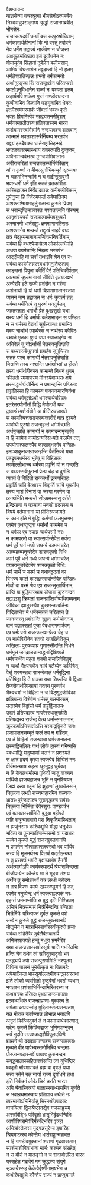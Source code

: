 वैशम्पायनः  
याज्ञसेन्या वचश्श्रुत्वा भीमसेनोऽत्यमर्षणः  
निश्वसन्नुपसङ्गम्य क्रुद्धो राजानमब्रवीत्  
भीमसेनः  
राजन्सत्पदवीं धर्म्यां व्रज सत्पुरुषोचिताम्  
धर्मकामार्थहीनानां किं नो वस्तुं तपोवने  
नैव धर्मेण तद्राज्यं नार्जवेण न चौजसा  
अक्षकूटमधिष्ठाय हृतं दुर्योधनेन नः  
गोमायुनेव सिंहानां दुर्बलेन बलीयसाम्  
आमिषं विघसाशेन तद्वद्राज्यं हि नो हृतम्  
धर्मलेशप्रतिच्छन्नः प्रभवो धर्मकामयोः  
अर्थानुत्सृज्य किं राजन्दुःखेन परितप्यसे  
भवतोऽनुविधानेन राज्यं नः पश्यतां हृतम्  
अहार्यमपि शक्रेण गुप्तं गाण्डीवधन्वना  
कुणीनामिव बिल्वानि पङ्गूनामिव धेनवः  
हतमैश्वर्यमस्माकं जीवतां भवतः कृते  
भवतः प्रियमित्येवं महद्व्यसनमीदृशम्  
धर्मकामप्रतीतस्य प्रतिपन्नास्स्म भारत  
कर्शयामस्स्वमित्राणि नन्दयामश्च शात्रवान्  
आत्मानं भवतश्शास्त्रैर्नियम्य भरतर्षभ  
यद्वयं हतदैवाश्च धार्तराष्ट्रान्निहन्महे  
भवतश्शास्त्रमास्थाय तन्नस्तपति दुष्कृतम्  
अथैनामन्ववेक्षस्व मृगचर्यामिवात्मनः  
अवीराचरितां राजन्नबलस्थैर्निषेविताम्  
यां न कृष्णो न बीभत्सुर्नाभिमन्युर्न सृञ्जयाः  
न चाहमभिनन्दामि न च माद्रीसुतावुभौ  
भवान्धर्मो धर्म इति सततं व्रतकर्शितः  
कच्चिद्राजन्न निर्वेदादापन्नः क्लीबजीविकाम्  
दुर्मनुष्या हि निर्वेदमफलं सर्वघातिनम्  
अशक्तश्श्रियमाहर्तुमात्मनः कुरुते प्रियम्  
स भवान्दृष्टिमाञ्शक्तः पश्यन्नात्मनि पौरुषम्  
आनृशंस्यपरो राजन्नात्मार्थमवबुध्यसे  
अस्मानमी धार्तराष्ट्राः क्षममाणानहिंसतः  
अशक्तानेव मन्यन्ते तद्दुःखं नाहवे वधः  
तत्र चेद्युध्यमानानामजिह्ममनिवर्तिनाम्  
सर्वथा हि वधश्श्रेयान्प्रेत्य लोकांल्लभेमहि  
अथवा वयमेतान्हि निहत्य भरतर्षभ  
आददीमहि गां सर्वां तथाऽपि श्रेय एव नः  
सर्वथा कार्यमेतन्नस्स्वधर्ममनुतिष्ठताम्  
काङ्क्षतां विपुलां कीर्तिं वैरं प्रतिचिकीर्षताम्  
आत्मार्थं युध्यमानानां जीविते कृत्यलक्षणे  
अन्यैरपि हृते राज्ये प्रशंसैव न गर्हणा  
कर्शनार्थो हि यो धर्मो विप्राणामात्मनस्तथा  
व्यसनं नाम तद्राजन्न स धर्मः कुवर्त्म तत्  
सर्वथा धर्मनित्यं तु पुरुषं धनदुर्बलम्  
जहतस्तात धर्मार्थौ प्रेतं दुःखसुखे यथा  
यस्य धर्मो हि धर्मार्थः क्लेशभाङ्न स पण्डितः  
न स धर्मस्य वेदार्थं सूर्यस्यान्धः प्रभामिव  
यस्य चार्थार्थ एवार्थस्स च नार्थस्य कोविदः  
रक्ष्यते भृतकः पुण्यं यथा स्यात्तादृगेव सः  
अतिवेलं तु योऽर्थार्थी नेतरावनुतिष्ठति  
स वध्यस्सर्वभूतानां ब्रह्महेव जुगुप्सितः  
सततं यश्च कामार्थी नेतरावनुतिष्ठति  
मित्राणि तस्य नश्यन्ति धर्मार्थाभ्यां च हीयते  
तस्य धर्मार्थहीनस्य कामान्ते निधनं ध्रुवम्  
क्रीडतो रममाणस्य मीनस्येवाम्भसः क्षये  
तस्माद्धर्मार्थयोर्नित्यं न प्रमान्द्यन्ति पण्डिताः  
प्रकृतिस्सा हि कामस्य पावकस्यारणिर्यथा  
सर्वथा धर्ममूलोऽर्थो धर्मश्चार्थपरिग्रहः  
इतरेतरयोर्नीतौ विद्धि मेघोदधी यथा  
द्रव्यार्थस्पर्शसंयोगे या प्रीतिरुपजायते  
स कामश्चित्तसङ्कल्पश्शरीरं नात्र दृश्यते  
अर्थार्थी पुरुषो राजन्बृहन्तं धर्ममिच्छति  
अर्थमृच्छति कामार्थी न कामादन्यमृच्छति  
न हि कामेन कामोऽन्यस्सिध्यते फलमेव तत्  
उपयोगात्फलस्यैव काष्ठाद्भस्मेव पण्डितः  
इमाञ्शकुनकान्राजन्हन्ति वैतंसिको यथा  
एतद्रूपमधर्मस्य भूतेषु च विहिंसकः  
कामाल्लोभाच्च धर्मस्य प्रवृत्तिं यो न गच्छति  
स वध्यस्सर्वभूतानां प्रेत्य चेह च दुर्गतिः  
व्यक्तं ते विदितो राजन्नर्थो द्रव्यपरिग्रहः  
प्रकृतिं चापि वेत्थास्य विकृतिं चापि भूयसीम्  
तस्य नाशं विनाशं वा जरया मरणेन वा  
अनर्थमिति मन्यन्ते सोऽयमस्मासु वर्तते  
इन्द्रियाणां च पञ्चानां मनसो हृदयस्य च  
विषये वर्तमानानां या प्रीतिरुपजायते  
स काम इति मे बुद्धिः कर्मणां फलमुत्तमम्  
एवमेव पृथग्दृष्ट्वा धर्मार्थौ काममेव च  
न धर्मपर एव स्यान्न चार्थपरमो नरः  
न कामपरमो वा स्यात्सर्वान्सेवेत सर्वदा  
धर्मं पूर्वे धनं मध्ये जघन्ये काममाचरेत्  
अहन्यहन्यनुचरेदेष शास्त्रकृतो विधिः  
कामं पूर्वे धनं मध्ये जघन्ये धर्ममाचरेत्  
वयस्यनुचरेदेवमेष शास्त्रकृतो विधिः  
धर्मं चार्थं च कामं च यथावद्वदतां वर  
विभज्य काले कालज्ञस्सर्वान्सेवेत पण्डितः  
मोक्षो वा परमं श्रेय एष राजन्सुखार्थिनाम्  
प्राप्तिं वा बुद्धिमास्थाय सोपायां कुरुनन्दन  
तद्वाऽऽशु क्रियतां राजन्प्राप्तिर्वाप्यधिगम्यताम्  
जीविका ह्यातुरस्यैव दुःखमन्तरवर्तिनः  
विदितश्चैव मे धर्मस्सततं चरितश्च ते  
जानन्तस्तु प्रशंसन्ति सुहृदः कर्मचोदनाम्  
दानं यज्ञास्सतां पूजा वेदधारणमार्जवम्  
एष धर्मः परो राजन्फलवान्प्रेत्य चेह च  
एष नार्थविहीनेन शक्यो राजन्निषेवितुम्  
अखिलाः पुरुषव्याघ्र गुणास्सीदन्ति निर्धने  
धर्ममूलं जगद्राजन्नान्यद्धर्माद्विशिष्यते  
धर्मश्चार्थेन महता शक्यो राजन्निषेवितुम्  
न चार्थो भैक्ष्यचर्येण नापि क्लैब्येन कर्हिचित्  
वेत्तुं शक्यस्तदा राजन्केवलं धर्मबुद्धिना  
प्रतिषिद्धा हि ते याञ्चा यया सिध्यन्ति वै द्विजाः  
तेजसैवार्थलिप्सायां यतस्व पुरुषर्षभ  
भैक्ष्यचर्या न विहिता न च विट्शूद्रजीविका  
क्षत्रियस्य विशेषेण धर्मस्तु बलमौरसम्  
उदारमेव विद्वांसो धर्मं प्राहुर्द्विजातयः  
उदारं प्रतिपद्यस्व नापरैस्स्थातुमर्हसि  
प्रतिपद्यस्व राजेन्द्र वेत्थ धर्मान्सनातनान्  
क्रूरकर्माऽभिजातोऽसि यस्मादुद्विजते जनः  
प्रजापालनसम्भूतं फलं तव न गर्हितम्  
एष ते विहितो राजन्धात्रा धर्मस्सनातनः  
तस्माद्विचलितः पार्थ लोके हास्यं गमिष्यसि  
स्वधर्माद्धि मनुष्याणां चलनं न प्रशस्यते  
स क्षात्रं हृदयं कृत्वा त्यक्त्वेदं शिथिलं मनः  
वीर्यमास्थाय सहसा धुरमुद्वह धुर्यवत्  
न हि केवलधर्मात्मा पृथिवीं जातु कश्चन  
पार्थिवो ह्यजयद्राजन्न भूतिं न पुनश्श्रियम्  
जिह्मं दत्त्वा बहूनां हि क्षुद्राणां लुब्धचेतसाम्  
निकृत्या लभते राज्यमाहारमिव शल्यकः  
भ्रातरः पूर्वजाताश्च सुसमृद्धाश्च सर्वशः  
निकृत्या निर्जिता देवैरसुराः पाण्डवर्षभ  
एवं बलवतस्सर्वमिति बुद्ध्वा महीपते  
जहि शत्रून्महाबाहो परां निकृतिमास्थितान्  
न ह्यर्जुनसमः कश्चिद्युधि योद्धा धनुर्धरः  
भविता वा पुमान्कश्चिन्मत्समो वा गदाधरः  
सत्वेन कुरुते युद्धं राजन्सुबलवानपि  
न प्रमाणेन नोत्साहात्सत्त्वस्थो भव पार्थिव  
सत्त्वं हि मूलमर्थस्य वितथं यदतोऽन्यथा  
न तु प्रसक्तं भवति वृक्षच्छायेव हैमनी  
अर्थत्यागोऽपि कार्यस्स्यादर्थं श्रेयांसमिच्छता  
बीजौपम्येन कौन्तेय मा ते भूदत्र संशयः  
अर्थेन तु समोऽनर्थो यत्र लब्धो महोदयः  
न तत्र विपणः कार्यः खरकण्डूयनं हि तत्  
एवमेव मनुष्येन्द्र धर्मं त्यक्त्वाऽल्पकं नरः  
बृहन्तं धर्ममाप्नोति स बुद्ध इति निश्चितम्  
अमित्रं मित्रसम्पन्नं मित्रैर्भिन्दन्ति पण्डिताः  
भिन्नैर्मित्रैः परित्यक्तं दुर्बलं कुरुते वशे  
सत्त्वेन कुरुते युद्धं राजन्सुबलवानपि  
नोद्यमेन न मात्राभिस्सर्वास्स्वीकुरुते प्रजाः  
सर्वथा सहितैरेव दुर्बलैर्बलवानपि  
अमित्रश्शक्यते हन्तुं मधुहा भ्रमरैरिव  
यथा राजन्प्रजास्सर्वास्सूर्यः पाति गभस्तिभिः  
हन्ति चैव तथैव त्वं सवितुस्सदृशो भव  
एतद्ध्यपि तपो राजन्पुराणमिति नश्श्रुतम्  
विधिना पालनं भूमेर्यत्कृतं नः पितामहैः  
अपेयात्किल भास्सूर्याल्लक्ष्मीश्चन्द्रमसस्तथा  
इति लोको व्यवसितो दृष्ट्वेमां भवतो व्यथाम्  
भवतश्च प्रशंसाभिर्निन्दाभिरितरस्य च  
कथयन्त्यः परिषदः पृथग्राजन्समागताः  
इदमभ्यधिकं राजन्ब्राह्मणाः गुरवश्च ते  
समेताः कथयन्तीह मुदितास्सत्यसन्धताम्  
यन्न मोहान्न कार्पण्यान्न लोभान्न भयादपि  
अनृतं किञ्चिदुक्तं ते न कामान्नार्थकारणात्  
यदेनः कुरुते किञ्चिद्राजा भूमिमवाप्नुवन्  
सर्वं नुदति तत्पश्चाद्यज्ञैर्विपुलदक्षिणैः  
ब्राह्मणेभ्यो ददद्ग्रामान्गाश्च राजन्सहस्रशः  
मुच्यते वीर पापेभ्यस्तमोभिरिव चन्द्रमाः  
पौरजानपदास्सर्वे प्रायशः कुरुनन्दन  
सवृद्धबालास्सहिताश्शंसन्ति त्वां युधिष्ठिर  
श्वदृतौ क्षीरमासक्तं ब्रह्म वा वृषले यथा  
सत्यं स्तेने बलं नार्यां राज्यं दुर्योधने तथा  
इति निर्वचनं लोके चिरं चरति भारत  
अपि चैतास्स्त्रियो बालास्स्वाध्यायमिव कुर्वते  
स भवान्रथमास्थाय प्रतिज्ञाय तथेति नः  
त्वरमाणोऽभिनिर्यातु चिरमर्थोपपादकः  
वाचयित्वा द्विजश्रेष्ठानद्यैव गजसाह्वयम्  
अस्त्रविद्भिः परिवृतो भ्रातृभिर्दृढधन्विभिः  
आशीविषसमैर्वीरैर्मरुद्भिरिव वृत्रहा  
अमित्रांस्तेजसा मृद्गन्नसुरेभ्य इवारिहा  
श्रियमादत्स्व कौन्तेय धार्तराष्ट्रान्महाबल  
न हि गाण्डीवमुक्तानां शराणां गृध्रवाससाम्  
स्पर्शमाशीविषाभानां मर्त्यः कश्चन संसहेत्  
न स वीरो न मातङ्गो न च सदश्वोऽस्ति भारत  
यस्सहेत गदावेगं मम क्रुद्धस्य संयुगे  
सृञ्जयैस्सह कैकेयैर्वृष्णीनामृषभेण च  
कथंस्विद्युधि कौन्तेय राज्यं न प्राप्नुयामहे  
